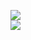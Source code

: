 [![](https://img.shields.io/badge/Made%20With-Github%20Spray-lightgrey.svg?style=for-the-badge&logo=github)](https://github.com/Annihil/github-spray#13286)  
[![](https://i.imgur.com/2DrTn0Z.gif)](https://github.com/Annihil/github-spray)